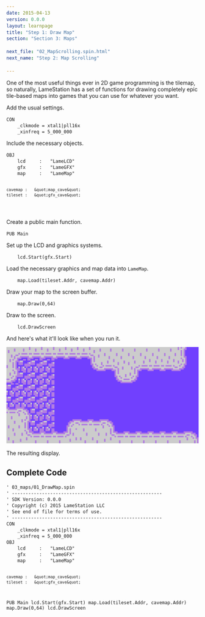 ```yaml
---
date: 2015-04-13
version: 0.0.0
layout: learnpage
title: "Step 1: Draw Map"
section: "Section 3: Maps"

next_file: "02_MapScrolling.spin.html"
next_name: "Step 2: Map Scrolling"

---
```

<p>One of the most useful things ever in 2D game programming is the tilemap, so naturally, LameStation has a set of functions for drawing completely epic tile-based maps into games that you can use for whatever you want.</p>
<p>Add the usual settings.</p>
<pre><code>CON
    _clkmode = xtal1|pll16x
    _xinfreq = 5_000_000</code></pre>
<p>Include the necessary objects.</p>
<pre><code>OBJ
    lcd     :   &quot;LameLCD&quot; 
    gfx     :   &quot;LameGFX&quot;
    map     :   &quot;LameMap&quot;

    cavemap :   &quot;map_cave&quot;
    tileset :   &quot;gfx_cave&quot;
</code></pre>
<p>Create a public main function.</p>
<pre><code>PUB Main</code></pre>
<p>Set up the LCD and graphics systems.</p>
<pre><code>    lcd.Start(gfx.Start)</code></pre>
<p>Load the necessary graphics and map data into <code>LameMap</code>.</p>
<pre><code>    map.Load(tileset.Addr, cavemap.Addr)</code></pre>
<p>Draw your map to the screen buffer.</p>
<pre><code>    map.Draw(0,64)</code></pre>
<p>Draw to the screen.</p>
<pre><code>    lcd.DrawScreen</code></pre>
<p>And here's what it'll look like when you run it.</p>
<div class="figure">
<img src="screenshots/pic1.png" alt="The resulting display." /><p class="caption">The resulting display.</p>
</div>
<h2 id="complete-code">Complete Code</h2>
<pre><code>&#39; 03_maps/01_DrawMap.spin
&#39; -------------------------------------------------------
&#39; SDK Version: 0.0.0
&#39; Copyright (c) 2015 LameStation LLC
&#39; See end of file for terms of use.
&#39; -------------------------------------------------------
CON
    _clkmode = xtal1|pll16x
    _xinfreq = 5_000_000
OBJ
    lcd     :   &quot;LameLCD&quot; 
    gfx     :   &quot;LameGFX&quot;
    map     :   &quot;LameMap&quot;

    cavemap :   &quot;map_cave&quot;
    tileset :   &quot;gfx_cave&quot;

PUB Main
    lcd.Start(gfx.Start)
    map.Load(tileset.Addr, cavemap.Addr)
    map.Draw(0,64)
    lcd.DrawScreen

</code></pre>
